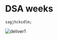
# DSA weeks

```
sagjhcksdlm;
```
![deliver1](https://github.com/user-attachments/assets/32f9c8eb-87a1-4556-9763-e1774d4b962e)
